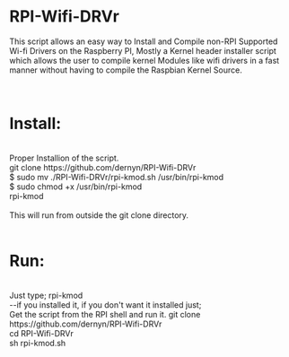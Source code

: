 # RPI-Wifi-DRVr
This script allows an easy way to Install and Compile non-RPI Supported Wi-fi Drivers on the Raspberry PI, Mostly a Kernel header installer script which allows the user to compile kernel Modules like wifi drivers in a fast manner without having to compile the Raspbian Kernel Source.

<br>
<h1> Install:</h1>
<br>
Proper Installion of the script.
<br>
git clone https://github.com/dernyn/RPI-Wifi-DRVr
<br>
 $  sudo mv ./RPI-Wifi-DRVr/rpi-kmod.sh /usr/bin/rpi-kmod
<br>
 $  sudo chmod +x /usr/bin/rpi-kmod
<br>
 rpi-kmod
<br>
<br>
This will run from outside the git clone directory.
<br>
<br>
<h1> Run:</h1>
<br>
Just type;    rpi-kmod 
<br>
--if you installed it, if you don't want it installed just;
<br>
Get the script from the RPI shell and run it.
<td>
git clone https://github.com/dernyn/RPI-Wifi-DRVr
<br>
cd RPI-Wifi-DRVr
<br>
sh rpi-kmod.sh


